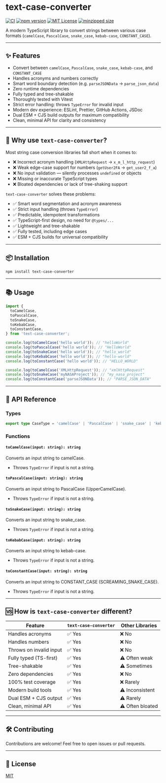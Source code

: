 # text-case-converter

[![CI](https://github.com/venkatajanapareddy/text-case-converter/actions/workflows/main.yml/badge.svg?label=CI)](https://github.com/venkatajanapareddy/text-case-converter/actions/workflows/main.yml)
[![npm version](https://img.shields.io/npm/v/text-case-converter.svg)](https://www.npmjs.com/package/text-case-converter)
[![MIT License](https://img.shields.io/badge/license-MIT-blue.svg)](LICENSE)
[![minzipped size](https://badgen.net/bundlephobia/minzip/text-case-converter)](https://bundlephobia.com/result?p=text-case-converter)

A modern TypeScript library to convert strings between various case formats (`camelCase`, `PascalCase`, `snake_case`, `kebab-case`, `CONSTANT_CASE`).

---

## ✨ Features

- Convert between `camelCase`, `PascalCase`, `snake_case`, `kebab-case`, and `CONSTANT_CASE`
- Handles acronyms and numbers correctly
- Smart word boundary detection (e.g. `parseJSONData` → `parse_json_data`)
- Zero runtime dependencies
- Fully typed and tree-shakable
- Thoroughly tested with Vitest
- Strict error handling: throws `TypeError` for invalid input
- Modern dev experience: ESLint, Prettier, GitHub Actions, JSDoc
- Dual ESM + CJS build outputs for maximum compatibility
- Clean, minimal API for clarity and consistency

---

## 🚀 Why use `text-case-converter`?

Most string case conversion libraries fall short when it comes to:

- ❌ Incorrect acronym handling (`XMLHttpRequest` → `x_m_l_http_request`)
- ❌ Weak edge-case support for numbers (`getUser2FA` → `get_user2_f_a`)
- ❌ No input validation — silently processes `undefined` or objects
- ❌ Missing or inaccurate TypeScript types
- ❌ Bloated dependencies or lack of tree-shaking support

`text-case-converter` solves these problems:

- ✅ Smart word segmentation and acronym awareness
- ✅ Strict input handling (throws `TypeError`)
- ✅ Predictable, idempotent transformations
- ✅ TypeScript-first design, no need for `@types/...`
- ✅ Lightweight and tree-shakable
- ✅ Fully tested, including edge cases
- ✅ ESM + CJS builds for universal compatibility

---

## 📦 Installation

```sh
npm install text-case-converter
```

---

## 📚 Usage

```ts
import {
  toCamelCase,
  toPascalCase,
  toSnakeCase,
  toKebabCase,
  toConstantCase,
} from 'text-case-converter';

console.log(toCamelCase('hello world')); // "helloWorld"
console.log(toPascalCase('hello world')); // "HelloWorld"
console.log(toSnakeCase('hello world')); // "hello_world"
console.log(toKebabCase('hello world')); // "hello-world"
console.log(toConstantCase('hello world')); // "HELLO_WORLD"

console.log(toCamelCase('XMLHttpRequest')); // "xmlHttpRequest"
console.log(toSnakeCase('myNASAProject')); // "my_nasa_project"
console.log(toConstantCase('parseJSONData')); // "PARSE_JSON_DATA"
```

---

## 🧪 API Reference

### Types

```ts
export type CaseType = 'camelCase' | 'PascalCase' | 'snake_case' | 'kebab-case' | 'CONSTANT_CASE';
```

### Functions

#### `toCamelCase(input: string): string`

Converts an input string to camelCase.

- Throws `TypeError` if input is not a string.

#### `toPascalCase(input: string): string`

Converts an input string to PascalCase (UpperCamelCase).

- Throws `TypeError` if input is not a string.

#### `toSnakeCase(input: string): string`

Converts an input string to snake_case.

- Throws `TypeError` if input is not a string.

#### `toKebabCase(input: string): string`

Converts an input string to kebab-case.

- Throws `TypeError` if input is not a string.

#### `toConstantCase(input: string): string`

Converts an input string to CONSTANT_CASE (SCREAMING_SNAKE_CASE).

- Throws `TypeError` if input is not a string.

---

## 🆚 How is `text-case-converter` different?

| Feature                 | `text-case-converter` | Other Libraries  |
| ----------------------- | --------------------- | ---------------- |
| Handles acronyms        | ✅ Yes                | ❌ No            |
| Handles numbers         | ✅ Yes                | ❌ No            |
| Throws on invalid input | ✅ Yes                | ❌ No            |
| Fully typed (TS-first)  | ✅ Yes                | ⚠️ Often weak    |
| Tree-shakable           | ✅ Yes                | ⚠️ Sometimes     |
| Zero dependencies       | ✅ Yes                | ❌ No            |
| 100% test coverage      | ✅ Yes                | ❌ Rarely        |
| Modern build tools      | ✅ Yes                | ⚠️ Inconsistent  |
| Dual ESM + CJS output   | ✅ Yes                | ⚠️ Rarely        |
| Clean, minimal API      | ✅ Yes                | ⚠️ Often bloated |

---

## 🛠️ Contributing

Contributions are welcome! Feel free to open issues or pull requests.

---

## 🪪 License

[MIT](./LICENSE)
